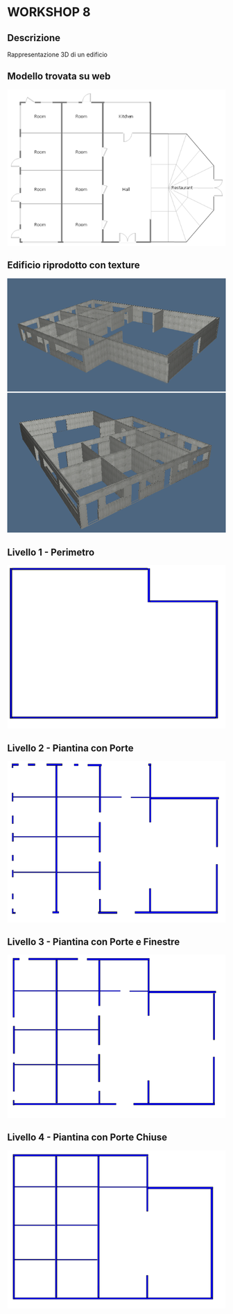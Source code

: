 # WORKSHOP 8

## Descrizione
Rappresentazione 3D di un edificio
## Modello trovata su web
![alt text](https://github.com/manusgnao/ggpl/blob/master/2016-12-02/images/architectural-model.png "Modello")
## Edificio riprodotto con texture
![alt text](https://github.com/manusgnao/ggpl/blob/master/2016-12-02/images/casa.PNG "Riproduzione edificio)")
![alt text](https://github.com/manusgnao/ggpl/blob/master/2016-12-02/images/casa2.PNG "Riproduzione edificio")
## Livello 1 - Perimetro
![alt text](https://github.com/manusgnao/ggpl/blob/master/2016-12-02/images/level-1.PNG "Level 1")
## Livello 2 - Piantina con Porte
![alt text](https://github.com/manusgnao/ggpl/blob/master/2016-12-02/images/level-2.PNG "Level 2")
## Livello 3 - Piantina con Porte e Finestre
![alt text](https://github.com/manusgnao/ggpl/blob/master/2016-12-02/images/level-3.PNG "Level 3")
## Livello 4 - Piantina con Porte Chiuse
![alt text](https://github.com/manusgnao/ggpl/blob/master/2016-12-02/images/level-4.PNG "Level 4")

